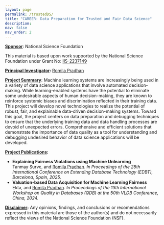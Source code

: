 ```yaml
---
layout: page
permalink: /trustedDS/
title: "CAREER: Data Preparation for Trusted and Fair Data Science"
description: 
nav: false
nav_order: 2
---
```


<b><u>Sponsor</u></b>: National Science Foundation

This material is based upon work supported by the National Science Foundation under Grant No: <a href="https://www.nsf.gov/awardsearch/showAward?AWD_ID=2237149">IIS-2237149</a>

<b><u>Principal Investigator</u>:</b> <a href="http://romilapradhan.github.io/romila/">Romila Pradhan</a>

<b><u>Project Summary</u>:</b> Machine learning systems are increasingly being used in a variety of data science applications that involve automated decision-making. While learning-enabled systems have the potential to eliminate some undesirable aspects of human decision-making, they are known to reinforce systemic biases and discrimination reflected in their training data. This project will develop novel technologies to realize the potential of robust, fair, and explainable data-driven decision-making systems. Toward this goal, the project centers on data preparation and debugging techniques to ensure that the underlying training data and data handling processes are devoid of unexpected errors. Comprehensive and efficient solutions that demonstrate the importance of data quality as a tool for understanding and debugging undesired behavior of data science applications will be developed.


<b><u>Project Publications</u>:</b>
<ul>
  <li><b>Explaining Fairness Violations using Machine Unlearning</b>
    <br>Tanmay Surve, and <a href="http://romilapradhan.github.io/romila/">Romila Pradhan</a>. <i>In Proceedings of the 28th International Conference on Extending Database Technology (EDBT), Barcelona, Spain, 2025.</i></li>
  <li><b>Valuation-based Data Acquisition for Machine Learning Fairness</b>
    <br>Ekta, and <a href="http://romilapradhan.github.io/romila/">Romila Pradhan</a>. <i>In Proceedings of the 13th International Workshop on Quality in Databases (QDB) at the 50th VLDB Conference, China, 2024.</i></li>
</ul>

<b><u>Disclaimer</u>:</b> Any opinions, findings, and conclusions or recomendations expressed in this material are those of the author(s) and do not necessarily reflect the views of the National Science Foundation (NSF).
